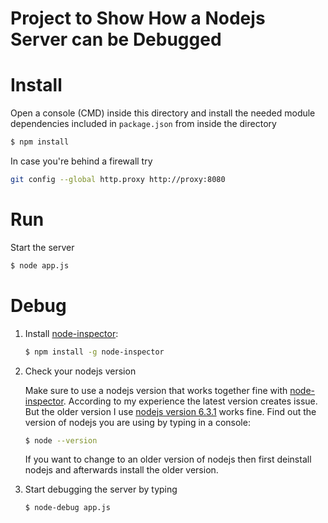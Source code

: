 # Project to Show How a Nodejs Server can be Debugged

# Install
Open a console (CMD) inside this directory and install the needed module dependencies included in `package.json` from inside the directory

```sh
$ npm install
```

In case you're behind a firewall try

```sh
git config --global http.proxy http://proxy:8080
```

# Run
Start the server

```sh
$ node app.js
```

# Debug
1. Install [node-inspector][]:

	```sh
	$ npm install -g node-inspector
	```
2. Check your nodejs version

	Make sure to use a nodejs version that works together fine with [node-inspector][]. According to my experience the latest version creates issue. But the older version I use [nodejs version 6.3.1][] works fine. Find out the version of nodejs you are using by typing in a console:

	```sh
	$ node --version
	```
	If you want to change to an older version of nodejs then first deinstall nodejs and afterwards install the older version.
3. Start debugging the server by typing

	```sh
	$ node-debug app.js
	```

[node-inspector]: https://github.com/node-inspector/node-inspector 	"Node Inspector"

[nodejs version 6.3.1]: https://nodejs.org/download/release/v6.3.1/
